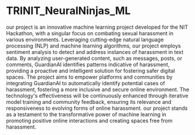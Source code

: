# TRINIT_NeuralNinjas_ML

our project is an innovative machine learning project developed for the NIT Hackathon, with a singular focus on combating sexual harassment in various environments. Leveraging cutting-edge natural language processing (NLP) and machine learning algorithms, our project employs sentiment analysis to detect and address instances of harassment in text data. By analyzing user-generated content, such as messages, posts, or comments, GuardianAI identifies patterns indicative of harassment, providing a proactive and intelligent solution for fostering safer digital spaces. The project aims to empower platforms and communities by integrating GuardianAI to automatically identify potential cases of harassment, fostering a more inclusive and secure online environment. The technology's effectiveness will be continuously enhanced through iterative model training and community feedback, ensuring its relevance and responsiveness to evolving forms of online harassment. our project stands as a testament to the transformative power of machine learning in promoting positive online interactions and creating spaces free from harassment.
